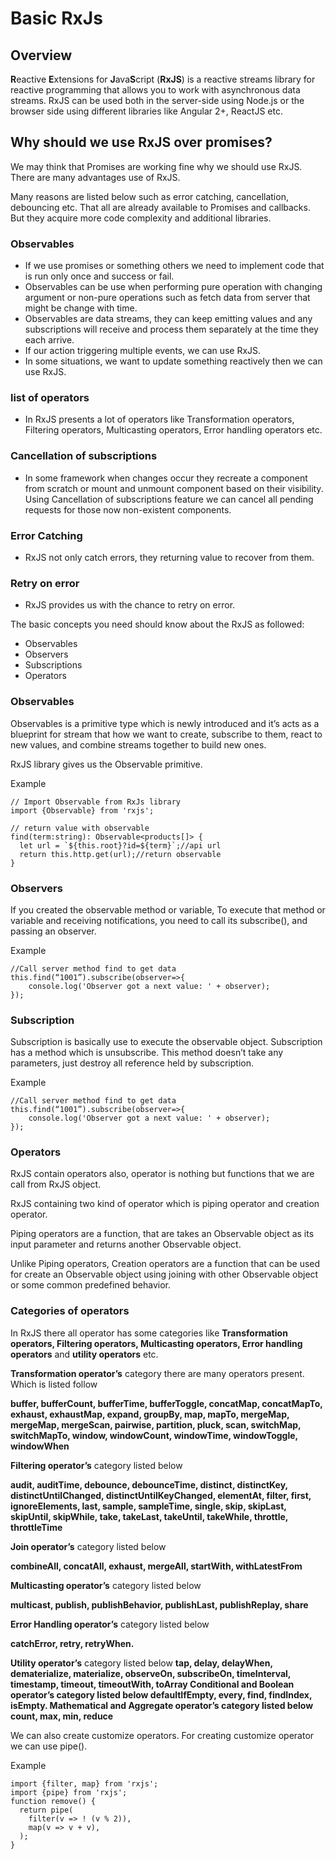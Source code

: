 # Basic RxJs
##	Overview

**R**eactive **E**xtensions for **J**ava**S**cript (**RxJS**) is a reactive streams library for reactive programming that allows you to work with asynchronous data streams. RxJS can be used both in the server-side using Node.js or the browser side using different libraries like Angular 2+, ReactJS etc.
## Why should we use RxJS over promises?

We may think that Promises are working fine why we should use RxJS. There are many advantages use of RxJS.

Many reasons are listed below such as error catching, cancellation, debouncing etc. That all are already available to Promises and callbacks. But they acquire more code complexity and additional libraries. 
###	Observables
-	If we use promises or something others we need to implement code that is run only once and success or fail.
-	Observables can be use when performing pure operation with changing argument or non-pure operations such as fetch data from server that might be change with time.
-	Observables are data streams, they can keep emitting values and any subscriptions will receive and process them separately at the time they each arrive.
-	If our action triggering multiple events, we can use RxJS.
-	In some situations, we want to update something reactively then we can use RxJS.

###	list of operators
-	In RxJS presents a lot of operators like Transformation operators, Filtering operators, Multicasting operators, Error handling operators etc.

###	Cancellation of subscriptions
-	In some framework when changes occur they recreate a component from scratch or mount and unmount component based on their visibility. Using Cancellation of subscriptions feature we can cancel all pending requests for those now non-existent components.

###	Error Catching
-	RxJS not only catch errors, they returning value to recover from them.

###	Retry on error
- RxJS provides us with the chance to retry on error.

The basic concepts you need should know about the RxJS as followed:
-	Observables
-	Observers
- Subscriptions
-	Operators
 
### Observables
Observables is a primitive type which is newly introduced and it’s acts as a blueprint for stream that how we want to create, subscribe to them, react to new values, and combine streams together to build new ones.

RxJS library gives us the Observable primitive.

Example 
```
// Import Observable from RxJs library
import {Observable} from 'rxjs';

// return value with observable
find(term:string): Observable<products[]> {
  let url = `${this.root}?id=${term}`;//api url
  return this.http.get(url);//return observable
}
```
### Observers
If you created the observable method or variable, To execute that method or variable and receiving notifications, you need to call its subscribe(), and passing an observer. 

Example
```
//Call server method find to get data
this.find(“1001”).subscribe(observer=>{
	console.log('Observer got a next value: ' + observer);
});
```

### Subscription
Subscription is basically use to execute the observable object. Subscription has a method which is unsubscribe. This method doesn’t take any parameters, just destroy all reference held by subscription.

Example
```
//Call server method find to get data
this.find(“1001”).subscribe(observer=>{
	console.log('Observer got a next value: ' + observer);
});
```
### Operators
RxJS contain operators also, operator is nothing but functions that we are call from RxJS object.

RxJS containing two kind of operator which is piping operator and creation operator.

Piping operators are a function, that are takes an Observable object as its input parameter and returns another Observable object.

Unlike Piping operators, Creation operators are a function that can be used for create an Observable object using joining with other Observable object or some common predefined behavior.

### Categories of operators
In RxJS there all operator has some categories like **Transformation operators, Filtering operators, Multicasting operators, Error handling operators** and **utility operators** etc.

**Transformation operator’s** category there are many operators present. Which is listed follow

**buffer, bufferCount, bufferTime, bufferToggle, concatMap, concatMapTo, exhaust, exhaustMap, expand, groupBy, map, mapTo, mergeMap, mergeMap, mergeScan, pairwise, partition, pluck, scan, switchMap, switchMapTo, window, windowCount, windowTime, windowToggle, windowWhen**

**Filtering operator’s** category listed below

**audit, auditTime, debounce, debounceTime, distinct, distinctKey, distinctUntilChanged, distinctUntilKeyChanged, elementAt, filter, first, ignoreElements, last, sample, sampleTime, single, skip, skipLast, skipUntil, skipWhile, take, takeLast, takeUntil,  takeWhile, throttle, throttleTime**

**Join operator’s** category listed below 

**combineAll, concatAll, exhaust, mergeAll, startWith, withLatestFrom**

**Multicasting operator’s** category listed below 

**multicast, publish, publishBehavior,  publishLast, publishReplay, share**

**Error Handling operator’s** category listed below 

**catchError, retry, retryWhen.**

**Utility operator’s** category listed below 
**tap, delay, delayWhen, dematerialize, materialize, observeOn, subscribeOn, timeInterval, timestamp, timeout, timeoutWith, toArray
Conditional and Boolean operator’s category listed below 
defaultIfEmpty, every, find, findIndex, isEmpty. 
Mathematical and Aggregate operator’s category listed below
count, max, min, reduce**

We can also create customize operators. For creating customize operator we can use pipe().

Example 
```
import {filter, map} from 'rxjs';
import {pipe} from 'rxjs';
function remove() {
  return pipe(
    filter(v => ! (v % 2)),
    map(v => v + v),
  );
}
```
